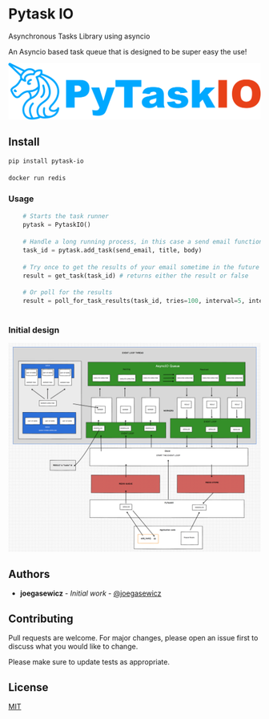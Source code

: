 # Pytask IO

Asynchronous Tasks Library using asyncio

An Asyncio based task queue that is designed to be super easy the use!

![PyTask IO](assets/Group.png?raw=true "Title")

## Install
```bash
pip install pytask-io

docker run redis

```



### Usage

```python
    # Starts the task runner
    pytask = PytaskIO()
    
    # Handle a long running process, in this case a send email function
    task_id = pytask.add_task(send_email, title, body)
    
    # Try once to get the results of your email sometime in the future
    result = get_task(task_id) # returns either the result or false
    
    # Or poll for the results
    result = poll_for_task_results(task_id, tries=100, interval=5, interval_type="minutes")
    
```

### Initial design
![PyTask IO](assets/design.png?raw=true "Title")
## Authors

* **joegasewicz** - *Initial work* - [@joegasewicz](https://twitter.com/joegasewicz)

## Contributing
Pull requests are welcome. For major changes, please open an issue first to discuss what you would like to change.

Please make sure to update tests as appropriate.

## License
[MIT](https://choosealicense.com/licenses/mit/)